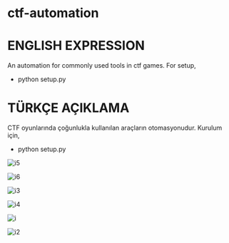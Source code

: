 # ctf-automation


# ENGLISH EXPRESSION

An automation for commonly used tools in ctf games.
For setup,

- python setup.py

# TÜRKÇE AÇIKLAMA

CTF oyunlarında çoğunlukla kullanılan araçların otomasyonudur.
Kurulum için,

- python setup.py


![i5](https://user-images.githubusercontent.com/68844502/201482153-ce92b5de-2ff8-4d5b-b94e-462b6f835961.PNG)

![i6](https://user-images.githubusercontent.com/68844502/201482148-e7eb833b-d9b6-4c70-a9ca-69b1b0945b78.PNG)

![i3](https://user-images.githubusercontent.com/68844502/201482151-5b69c123-8de0-401b-a2a8-d4a401fecd10.PNG)

![i4](https://user-images.githubusercontent.com/68844502/201482152-b648212e-239f-494b-9170-cb7a643c38da.PNG)

![i](https://user-images.githubusercontent.com/68844502/201482149-be05d94e-7945-4ff0-9230-db0b5ca650e5.PNG)

![i2](https://user-images.githubusercontent.com/68844502/201482150-1d39aeed-028f-4a09-80fa-770fcc5ba67d.PNG)
